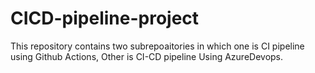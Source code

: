 # CICD-pipeline-project
This repository contains two subrepoaitories in which one is CI pipeline using Github Actions, Other is CI-CD pipeline Using AzureDevops.
